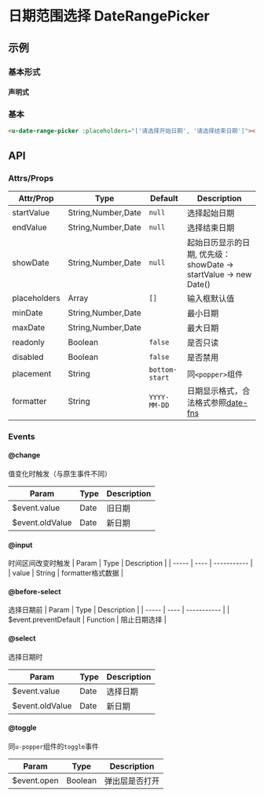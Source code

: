 # 日期范围选择 DateRangePicker

## 示例
### 基本形式

#### 声明式

### 基本
``` html
<u-date-range-picker :placeholders="['请选择开始日期', '请选择结束日期']"></u-date-range-picker>
```
<!-- 
### 日期范围
``` html
<u-date-range-picker startValue="2018-01-01" endValue="" minDate="2017-12-12" maxDate="2018-02-12"></u-date-range-picker>
```

### 禁用和只读
``` html
<u-linear-layout>
    <u-date-range-picker disabled startValue="2018-01-01" endValue="2018-02-02"></u-date-range-picker>
    <u-date-range-picker readonly startValue="2018-01-01" endValue="2018-02-02"></u-date-range-picker>
</u-linear-layout>
``` -->

<!-- ### 只读和禁用 禁用效果诡异
``` html
<u-date-range-picker readonly startValue="2018-01-01" endValue="2018-02-02"></u-date-range-picker>
<u-date-range-picker disabled startValue="2018-01-01" endValue="2018-02-02"></u-date-range-picker>
``` -->

<!-- ### 事件
``` vue
<template>
    <u-date-range-picker :startValue.sync="startValue" :endValue.sync="endValue" @change="onChange" @before-select="onBeforeSelect" @select="onSelect" @input="onInput"></u-date-range-picker>
</template>
<script>
export default {
    data() {
        return {
            startValue: '2018-09-09',
            endValue: '2018-10-11',
        }
    },
    watch: {
        startValue(date, oldDate) {
            console.log('startValue watch: ', date, oldDate);
        },
        endValue(date, oldDate) {
            console.log('endValue watch: ', date, oldDate);
        },
    },
    methods: {
        onChange($event) {
            console.log('change', $event); // value改变触发
        },
        onSelect($event) {
        	console.log('select', $event); // 选择某一项触发
        },
        onBeforeSelect($event) {
        	console.log('before-select', $event);
        },
        onInput($event) {
        	console.log('input', $event);
        },
        onToggle($event) {
        	console.log('toggle', $event);
        }
    }
};
</script>
``` -->


## API
### Attrs/Props

| Attr/Prop | Type | Default | Description |
| --------- | ---- | ------- | ----------- |
| startValue | String,Number,Date | `null` | 选择起始日期 |
| endValue | String,Number,Date | `null` | 选择结束日期 |
| showDate | String,Number,Date | `null` | 起始日历显示的日期, 优先级：showDate -> startValue -> new Date() |
| placeholders | Array | `[]` | 输入框默认值 |
| minDate | String,Number,Date | | 最小日期 |
| maxDate | String,Number,Date | | 最大日期 |
| readonly | Boolean | `false` | 是否只读 |
| disabled | Boolean | `false` | 是否禁用 |
| placement | String | `bottom-start` | 同`<popper>`组件 |
| formatter | String | `YYYY-MM-DD` | 日期显示格式，合法格式参照[date-fns](https://date-fns.org/v1.29.0/docs/format) |

### Events

#### @change

值变化时触发（与原生事件不同）

| Param | Type | Description |
| ----- | ---- | ----------- |
| $event.value | Date | 旧日期 |
| $event.oldValue | Date | 新日期 |

#### @input
时间区间改变时触发
| Param | Type | Description |
| ----- | ---- | ----------- |
| value | String | formatter格式数据 |

#### @before-select
选择日期前
| Param | Type | Description |
| ----- | ---- | ----------- |
| $event.preventDefault | Function | 阻止日期选择 |

#### @select

选择日期时

| Param | Type | Description |
| ----- | ---- | ----------- |
| $event.value | Date | 选择日期 |
| $event.oldValue | Date | 新日期 |

#### @toggle
同`u-popper`组件的`toggle`事件

| Param | Type | Description |
| ----- | ---- | ----------- |
| $event.open | Boolean | 弹出层是否打开 |
